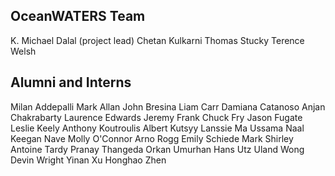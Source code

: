OceanWATERS Team
----------------

K. Michael Dalal (project lead)
Chetan Kulkarni
Thomas Stucky
Terence Welsh

Alumni and Interns
------------------

Milan Addepalli
Mark Allan
John Bresina
Liam Carr
Damiana Catanoso
Anjan Chakrabarty
Laurence Edwards
Jeremy Frank
Chuck Fry
Jason Fugate
Leslie Keely
Anthony Koutroulis
Albert Kutsyy
Lanssie Ma
Ussama Naal
Keegan Nave
Molly O'Connor
Arno Rogg
Emily Schiede
Mark Shirley
Antoine Tardy
Pranay Thangeda
Orkan Umurhan
Hans Utz
Uland Wong
Devin Wright
Yinan Xu
Honghao Zhen

